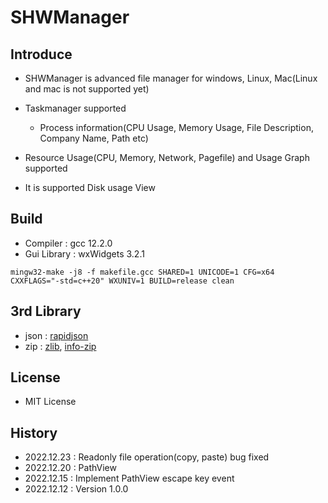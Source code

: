 # SHWManager

## Introduce

- SHWManager is advanced file manager for windows, Linux, Mac(Linux and mac is not supported yet)

- Taskmanager supported

  - Process information(CPU Usage, Memory Usage, File Description, Company Name, Path etc)

- Resource Usage(CPU, Memory, Network, Pagefile) and Usage Graph supported

- It is supported Disk usage View

  

## Build

- Compiler : gcc 12.2.0
- Gui Library : wxWidgets 3.2.1

```
mingw32-make -j8 -f makefile.gcc SHARED=1 UNICODE=1 CFG=x64 CXXFLAGS="-std=c++20" WXUNIV=1 BUILD=release clean
```



## 3rd Library

- json : [rapidjson](https://rapidjson.org/)
- zip : [zlib](https://zlib.net/), [info-zip](https://infozip.sourceforge.net/)



## License

- MIT License

  

## History

- 2022.12.23 : Readonly file operation(copy, paste) bug fixed
- 2022.12.20 : PathView 
- 2022.12.15 : Implement PathView escape key event
- 2022.12.12 : Version 1.0.0
